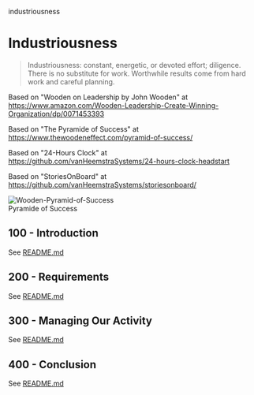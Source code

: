 industriousness
# Industriousness

> Industriousness: constant, energetic, or devoted effort; diligence.
> There is no substitute for work. Worthwhile results come from hard work and careful planning. 

Based on "Wooden on Leadership by John Wooden" at https://www.amazon.com/Wooden-Leadership-Create-Winning-Organization/dp/0071453393

Based on "The Pyramide of Success" at https://www.thewoodeneffect.com/pyramid-of-success/

Based on "24-Hours Clock" at https://github.com/vanHeemstraSystems/24-hours-clock-headstart

Based on "StoriesOnBoard" at https://github.com/vanHeemstraSystems/storiesonboard/

![Wooden-Pyramid-of-Success](https://github.com/user-attachments/assets/ea8010b3-f2ad-45a5-bf84-a627cc25311a)<br/>
Pyramide of Success

## 100 - Introduction

See [README.md](./100/README.md)

## 200 - Requirements

See [README.md](./200/README.md)

## 300 - Managing Our Activity

See [README.md](./300/README.md)

## 400 - Conclusion

See [README.md](./400/README.md)
